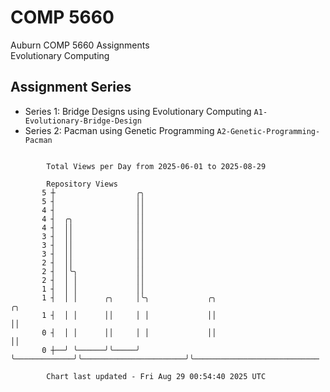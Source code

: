# COMP 5660
Auburn COMP 5660 Assignments  
Evolutionary Computing

## Assignment Series
- Series 1: Bridge Designs using Evolutionary Computing `A1-Evolutionary-Bridge-Design`
- Series 2: Pacman using Genetic Programming `A2-Genetic-Programming-Pacman`

```

        Total Views per Day from 2025-06-01 to 2025-08-29

        Repository Views
       5 ┼                  ╭╮
       5 ┤                  ││
       4 ┤                  ││
       4 ┤  ╭╮              ││
       4 ┤  ││              ││
       3 ┤  ││              ││
       3 ┤  ││              ││
       3 ┤  ││              ││
       2 ┤  ││              ││
       2 ┤  │╰╮             ││
       2 ┤  │ │             ││
       1 ┤  │ │             ││
       1 ┤  │ │      ╭╮     │╰╮             ╭╮                       ╭╮
       1 ┤  │ │      ││     │ │             ││                       ││
       0 ┤  │ │      ││     │ │             ││                       ││
       0 ┼──╯ ╰──────╯╰─────╯ ╰─────────────╯╰───────────────────────╯╰────────────────────────────

        Chart last updated - Fri Aug 29 00:54:40 2025 UTC
        
```

